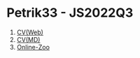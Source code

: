 # Petrik33 - JS2022Q3
1. [CV(Web)](https://petrik33.github.io/rsschool-cv/CV)
2. [CV(MD)](https://petrik33.github.io/rsschool-cv/CV/cv.md)
3. [Online-Zoo](https://petrik33.github.io/rsschool-cv/online-zoo/Pages/Main)
